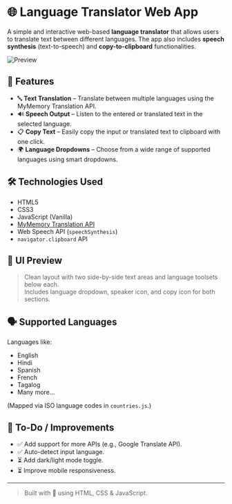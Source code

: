 
# 🌐 Language Translator Web App

A simple and interactive web-based **language translator** that allows users to translate text between different languages. The app also includes **speech synthesis** (text-to-speech) and **copy-to-clipboard** functionalities.

![Preview](./preview.png)

## 🚀 Features

- 🔤 **Text Translation** – Translate between multiple languages using the MyMemory Translation API.
- 🔊 **Speech Output** – Listen to the entered or translated text in the selected language.
- 📋 **Copy Text** – Easily copy the input or translated text to clipboard with one click.
- 🌍 **Language Dropdowns** – Choose from a wide range of supported languages using smart dropdowns.

## 🛠️ Technologies Used

- HTML5
- CSS3
- JavaScript (Vanilla)
- [MyMemory Translation API](https://mymemory.translated.net/)
- Web Speech API (`speechSynthesis`)
- `navigator.clipboard` API

## 📸 UI Preview

> Clean layout with two side-by-side text areas and language toolsets below each.  
> Includes language dropdown, speaker icon, and copy icon for both sections.

## 🗣️ Supported Languages

Languages like:
- English
- Hindi
- Spanish
- French
- Tagalog
- Many more...

(Mapped via ISO language codes in `countries.js`.)

## 🔧 To-Do / Improvements

- ✅ Add support for more APIs (e.g., Google Translate API).
- ✅ Auto-detect input language.
- ⏳ Add dark/light mode toggle.
- ⏳ Improve mobile responsiveness.

---

> Built with 💙 using HTML, CSS & JavaScript.

